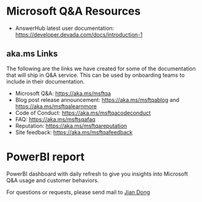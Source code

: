# Microsoft Q&A Resources

- AnswerHub latest user documentation: https://developer.devada.com/docs/introduction-1

## aka.ms Links

The following are the links we have created for some of the documentation that will ship in Q&A service. This can be used by onboarding teams to include in their documentation.

- Microsoft Q&A: https://aka.ms/msftqa
- Blog post release announcement: https://aka.ms/msftqablog and https://aka.ms/msftqalearnmore
- Code of Conduct: https://aka.ms/msftqacodeconduct
- FAQ: https://aka.ms/msftsqafaq
- Reputation: https://aka.ms/msftqareputation
- Site feedback: https://aka.ms/msftqafeedback

# PowerBI report

PowerBI dashboard with daily refresh to give you insights into Microsoft Q&A usage and customer behaviors.

For questions or requests, please send mail to [Jian Dong](mailto:jiandong@microsoft.com)
